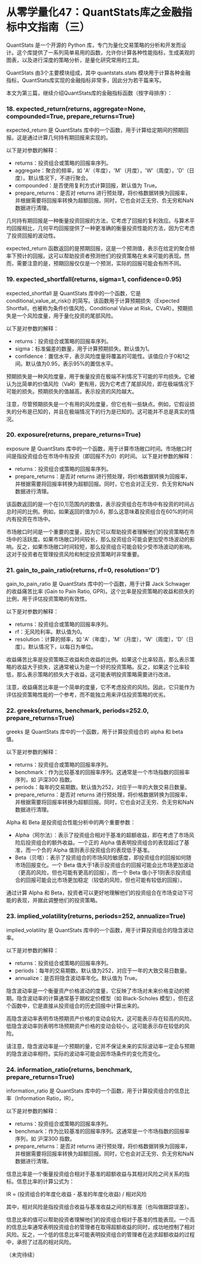 # 从零学量化47：QuantStats库之金融指标中文指南（三）
QuantStats 是一个开源的 Python 库，专门为量化交易策略的分析和开发而设计。这个库提供了一系列简单易用的函数，允许你计算各种性能指标，生成美观的图表，以及进行深度的策略分析，是量化研究常用的工具。

QuantStats 由3个主要模块组成，其中 quantstats.stats 模块用于计算各种金融指标，QuantStats库实现的金融指标非常多，因此分为若干篇来写。

本文为第三篇，继续介绍QuantStats库的金融指标函数（按字母排序）：
### 18. expected_return(returns, aggregate=None, compounded=True, prepare_returns=True)
expected_return 是 QuantStats 库中的一个函数，用于计算给定期间的预期回报。这是通过计算几何持有期回报来实现的。

以下是对参数的解释：

- returns：投资组合或策略的回报率序列。
- aggregate：聚合的频率，如 'A'（年度），'M'（月度），'W'（周度），'D'（日度）。默认情况下，不进行聚合。
- compounded：是否使用复利方式计算回报，默认值为 True。
- prepare_returns：是否对 returns 进行预处理，将价格数据转换为回报率，并根据需要将回报率转换为超额回报。同时，它也会对正无穷、负无穷和NaN数据进行清理。

几何持有期回报是一种衡量投资回报的方法，它考虑了回报的复利效应。与算术平均回报相比，几何平均回报提供了一种更准确的衡量投资性能的方法，因为它考虑了投资回报的波动性。

expected_return 函数返回的是预期回报，这是一个预测值，表示在给定的聚合频率下预计的回报。这可以帮助投资者预测他们的投资策略在未来可能的表现。然而，需要注意的是，预期回报仅仅是一个预测，实际的回报可能会有所不同。
### 19. expected_shortfall(returns, sigma=1, confidence=0.95)
expected_shortfall 是 QuantStats 库中的一个函数，它是 conditional_value_at_risk() 的简写。该函数用于计算预期损失（Expected Shortfall，也被称为条件价值风险，Conditional Value at Risk，CVaR）。预期损失是一个风险度量，用于量化投资的尾部风险。

以下是对参数的解释：

- returns：投资组合或策略的回报率序列。
- sigma：标准偏差的数量，用于计算预期损失。默认值为1。
- confidence：置信水平，表示风险度量将覆盖的可能性。该值应介于0和1之间。默认值为0.95，表示95%的置信水平。

预期损失是一种风险度量，用于衡量投资在极端不利情况下可能的平均损失。它被认为比简单的价值风险（VaR）更有用，因为它考虑了尾部风险，即在极端情况下可能的损失。预期损失的值越高，表示投资的风险越大。

注意，尽管预期损失是一个有用的风险度量，但它也有一些缺点。例如，它假设损失的分布是已知的，并且在极端情况下的行为是已知的。这可能并不总是真实的情况。
### 20. exposure(returns, prepare_returns=True)
exposure 是 QuantStats 库中的一个函数，用于计算市场敞口时间。市场敞口时间是指投资组合在市场中有投资（即回报不为0）的时间。
以下是对参数的解释：

- returns：投资组合或策略的回报率序列。
- prepare_returns：是否对 returns 进行预处理，将价格数据转换为回报率，并根据需要将回报率转换为超额回报。同时，它也会对正无穷、负无穷和NaN数据进行清理。

该函数返回的是一个在[0,1]范围内的数值，表示投资组合在市场中有投资的时间占总时间的比例。例如，如果返回的值为0.6，那么这意味着投资组合在60%的时间内有投资在市场中。

市场敞口时间是一个重要的度量，因为它可以帮助投资者理解他们的投资策略在市场中的活跃度。如果市场敞口时间较长，那么投资组合可能会更加受市场波动的影响。反之，如果市场敞口时间较短，那么投资组合可能会较少受市场波动的影响。这对于投资者在管理投资风险和制定投资策略时非常重要。
### 21. gain_to_pain_ratio(returns, rf=0, resolution='D')
gain_to_pain_ratio 是 QuantStats 库中的一个函数，用于计算 Jack Schwager 的收益痛苦比率 (Gain to Pain Ratio, GPR)。这个比率是投资策略的收益和损失的比例，用于评估投资策略的有效性。

以下是对参数的解释：

- returns：投资组合或策略的回报率序列。
- rf：无风险利率。默认值为0。
- resolution：计算的频率，如 'A'（年度），'M'（月度），'W'（周度），'D'（日度）。默认情况下，以每日为单位。

收益痛苦比率是投资策略正收益和负收益的比例。如果这个比率较高，那么表示策略的收益大于损失，这通常被认为是一个好的投资策略。反之，如果这个比率较低，那么表示策略的损失大于收益，这可能表明投资策略需要进行改进。

注意，收益痛苦比率是一个简单的度量，它不考虑投资的风险。因此，它只能作为评估投资策略性能的一个参考，而不能独立用来评估投资策略的优劣。
### 22. greeks(returns, benchmark, periods=252.0, prepare_returns=True)
greeks 是 QuantStats 库中的一个函数，用于计算投资组合的 alpha 和 beta 值。

以下是对参数的解释：

- returns：投资组合或策略的回报率序列。
- benchmark：作为比较基准的回报率序列。这通常是一个市场指数的回报率序列，如 沪深300 指数。
- periods：每年的交易期数。默认值为252，对应于一年的大致交易日数量。
- prepare_returns：是否对 returns 进行预处理，将价格数据转换为回报率，并根据需要将回报率转换为超额回报。同时，它也会对正无穷、负无穷和NaN数据进行清理。

Alpha 和 Beta 是投资组合性能分析中的两个重要参数：

- Alpha（阿尔法）：表示了投资组合相对于基准的超额收益，即在考虑了市场风险后投资组合的额外收益。一个正的 Alpha 值表明投资组合的表现超过了基准，而一个负的 Alpha 值则表示投资组合的表现低于基准。
- Beta（贝塔）：表示了投资组合的市场风险敏感度，即投资组合的回报如何随市场回报变化。一个 Beta 值大于1表示投资组合的回报可能会比市场更加波动（更高的风险，但也可能有更高的回报），而一个 Beta 值小于1则表示投资组合的回报可能会比市场更加稳定（较低的风险，但也可能有较低的回报）。

通过计算 Alpha 和 Beta，投资者可以更好地理解他们的投资组合在市场变动下可能的表现，并据此调整他们的投资策略。
### 23. implied_volatility(returns, periods=252, annualize=True)
implied_volatility 是 QuantStats 库中的一个函数，用于计算投资组合的隐含波动率。

以下是对参数的解释：

- returns：投资组合或策略的回报率序列。
- periods：每年的交易期数。默认值为252，对应于一年的大致交易日数量。
- annualize：是否将隐含波动率年化。默认值为 True。

隐含波动率是一个衡量资产价格波动的度量，它反映了市场对未来价格变动的预期。隐含波动率的计算通常基于期权定价模型（如 Black-Scholes 模型），但在这个函数中，它是直接从投资组合的历史回报中计算出来的。

高隐含波动率表明市场预期资产价格的变动会较大，这可能表示存在较高的风险。低隐含波动率则表明市场预期资产价格的变动会较小，这可能表示存在较低的风险。

请注意，隐含波动率是一个预期的量，它并不保证未来的实际波动率一定会与预期的隐含波动率相符。实际的波动率可能会因市场条件的变化而变化。
### 24. information_ratio(returns, benchmark, prepare_returns=True)
information_ratio 是 QuantStats 库中的一个函数，用于计算投资组合的信息比率（Information Ratio，IR）。

以下是对参数的解释：

- returns：投资组合或策略的回报率序列。
- benchmark：作为比较基准的回报率序列。这通常是一个市场指数的回报率序列，如 沪深300 指数。
- prepare_returns：是否对 returns 进行预处理，将价格数据转换为回报率，并根据需要将回报率转换为超额回报。同时，它也会对正无穷、负无穷和NaN数据进行清理。

信息比率是一个衡量投资组合相对于基准的超额收益与其相对风险之间关系的指标。信息比率的计算公式为：

IR = (投资组合的年度化收益 - 基准的年度化收益) / 相对风险

其中，相对风险是指投资组合收益与基准收益之间的标准差（也叫做跟踪误差）。

信息比率的值可以帮助投资者理解他们的投资组合相对于基准的性能表现。一个高的信息比率通常表明投资组合的管理者在取得超额收益的同时，成功地控制了相对风险。反之，一个低的信息比率可能表明投资组合的管理者在追求超额收益的过程中，承担了过高的相对风险。

（未完待续）